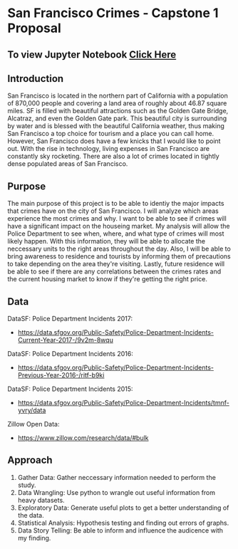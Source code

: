 # San Francisco Crimes - Capstone 1 Proposal

## To view Jupyter Notebook [Click Here](https://github.com/NathanNguyen345/DataScience_Capstone1/blob/master/ExploratoryData/SF_Crime_Rate.ipynb)

## Introduction
San Francisco is located in the northern part of California with a population of 870,000 people and covering a land area of roughly about 46.87 square miles. SF is filled with beautiful attractions such as the Golden Gate Bridge, Alcatraz, and even the Golden Gate park. This beautiful city is surrounding by water and is blessed with the beautiful California weather, thus making San Francisco a top choice for tourism and a place you can call home. However, San Francisco does have a few knicks that I would like to point out. With the rise in technology, living expenses in San Francisco are constantly sky rocketing. There are also a lot of crimes located in tightly dense populated areas of San Francisco.

## Purpose
The main purpose of this project is to be able to identiy the major impacts that crimes have on the city of San Francisco. I will analyze which areas experience the most crimes and why. I want to be able to see if crimes will have a significant impact on the houseing market. My analysis will allow the Police Department to see when, where, and what type of crimes will most likely happen. With this information, they will be able to allocate the neccessary units to the right areas throughout the day. Also, I will be able to bring awareness to residence and tourists by informing them of precautions to take depending on the area they're visiting. Lastly, future residence will be able to see if there are any correlations between the crimes rates and the current housing market to know if they're getting the right price.

## Data

DataSF: Police Department Incidents 2017:
* https://data.sfgov.org/Public-Safety/Police-Department-Incidents-Current-Year-2017-/9v2m-8wqu

DataSF: Police Department Incidents 2016:
* https://data.sfgov.org/Public-Safety/Police-Department-Incidents-Previous-Year-2016-/ritf-b9ki

DataSF: Police Department Incidents 2015:
* https://data.sfgov.org/Public-Safety/Police-Department-Incidents/tmnf-yvry/data

Zillow Open Data:
* https://www.zillow.com/research/data/#bulk

## Approach
1. Gather Data: Gather neccessary information needed to perform the study.
2. Data Wrangling: Use python to wrangle out useful information from heavy datasets.
3. Exploratory Data: Generate useful plots to get a better understanding of the data.
4. Statistical Analysis: Hypothesis testing and finding out errors of graphs.
5. Data Story Telling: Be able to inform and influence the audicence with my finding.
